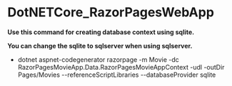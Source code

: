 # DotNETCore_RazorPagesWebApp

**Use this command for creating database context using sqlite.**

**You can change the sqlite to sqlserver when using sqlserver.**

- dotnet aspnet-codegenerator razorpage -m Movie -dc RazorPagesMovieApp.Data.RazorPagesMovieAppContext -udl -outDir Pages/Movies --referenceScriptLibraries --databaseProvider sqlite
